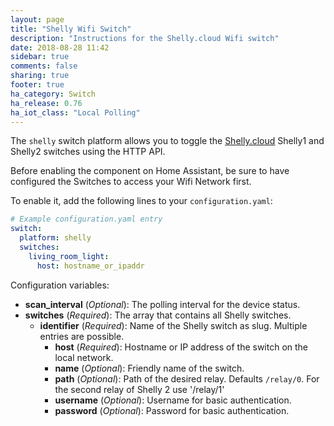 ```yaml
---
layout: page
title: "Shelly Wifi Switch"
description: "Instructions for the Shelly.cloud Wifi switch"
date: 2018-08-28 11:42
sidebar: true
comments: false
sharing: true
footer: true
ha_category: Switch
ha_release: 0.76
ha_iot_class: "Local Polling"
---
```



The `shelly` switch platform allows you to toggle the [Shelly.cloud](https://shelly.cloud) Shelly1 and Shelly2 switches using the HTTP API.

Before enabling the component on Home Assistant, be sure to have configured the Switches to access your Wifi Network first.

To enable it, add the following lines to your `configuration.yaml`:

```yaml
# Example configuration.yaml entry
switch:
  platform: shelly
  switches:
    living_room_light:
      host: hostname_or_ipaddr
```

Configuration variables:
- **scan_interval** (*Optional*): The polling interval for the device status.
- **switches** (*Required*): The array that contains all Shelly switches.
  - **identifier** (*Required*): Name of the Shelly switch as slug. Multiple entries are possible.
    - **host** (*Required*): Hostname or IP address of the switch on the local network.
    - **name** (*Optional*): Friendly name of the switch.
    - **path** (*Optional*): Path of the desired relay. Defaults `/relay/0`. For the second relay of Shelly 2 use '/relay/1'
    - **username** (*Optional*): Username for basic authentication.
    - **password** (*Optional*): Password for basic authentication.
